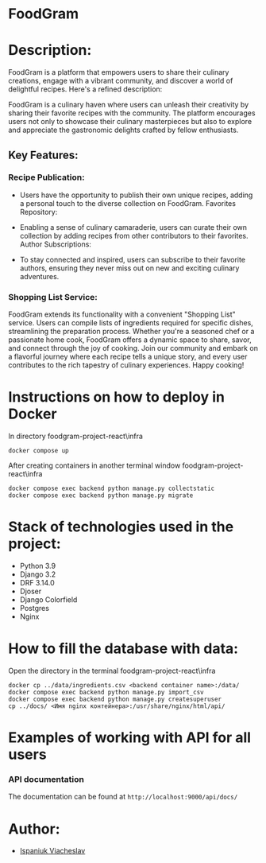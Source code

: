 # FoodGram

# Description:
FoodGram is a platform that empowers users to share their culinary creations, engage with a vibrant community, and discover a world of delightful recipes. Here's a refined description:

FoodGram is a culinary haven where users can unleash their creativity by sharing their favorite recipes with the community. The platform encourages users not only to showcase their culinary masterpieces but also to explore and appreciate the gastronomic delights crafted by fellow enthusiasts.

## Key Features:

### Recipe Publication:

- Users have the opportunity to publish their own unique recipes, adding a personal touch to the diverse collection on FoodGram.
Favorites Repository:

- Enabling a sense of culinary camaraderie, users can curate their own collection by adding recipes from other contributors to their favorites.
Author Subscriptions:

- To stay connected and inspired, users can subscribe to their favorite authors, ensuring they never miss out on new and exciting culinary adventures.

### Shopping List Service:

FoodGram extends its functionality with a convenient "Shopping List" service. Users can compile lists of ingredients required for specific dishes, streamlining the preparation process.
Whether you're a seasoned chef or a passionate home cook, FoodGram offers a dynamic space to share, savor, and connect through the joy of cooking. Join our community and embark on a flavorful journey where each recipe tells a unique story, and every user contributes to the rich tapestry of culinary experiences. Happy cooking!


# Instructions on how to deploy in Docker

In directory foodgram-project-react\infra
```
docker compose up
```
After creating containers in another terminal window foodgram-project-react\infra
```
docker compose exec backend python manage.py collectstatic
docker compose exec backend python manage.py migrate
```


# Stack of technologies used in the project:

- Python 3.9
- Django 3.2
- DRF 3.14.0
- Djoser
- Django Colorfield
- Postgres 
- Nginx

# How to fill the database with data:

Open the directory in the terminal foodgram-project-react\infra
```
docker cp ../data/ingredients.csv <backend container name>:/data/
docker compose exec backend python manage.py import_csv
docker compose exec backend python manage.py createsuperuser
cp ../docs/ <Имя nginx контейнера>:/usr/share/nginx/html/api/

```

# Examples of working with API for all users

### API documentation

The documentation can be found at `http://localhost:9000/api/docs/`


# Author:

- [Ispaniuk Viacheslav](https://github.com/Basmelek18)
